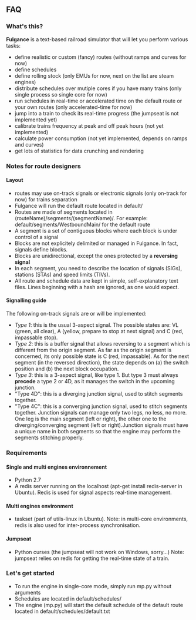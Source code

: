 ## FAQ 
### What's this?
**Fulgance** is a text-based railroad simulator that will let you perform various tasks:
- define realistic or custom (fancy) routes (without ramps and curves for now)
- define schedules
- define rolling stock (only EMUs for now, next on the list are steam engines)
- distribute schedules over mutiple cores if you have many trains (only single process so single core for now)
- run schedules in real-time or accelerated time on the default route or your own routes (only accelerated-time for now)
- jump into a train to check its real-time progress (the jumpseat is not implemented yet)
- calibrate trains frequency at peak and off peak hours (not yet implemented)
- calculate power consumption (not yet implemented, depends on ramps and curves)
- get lots of statistics for data crunching and rendering

### Notes for route designers
#### Layout
- routes may use on-track signals or electronic signals (only on-track for now) for trains separation
- Fulgance will run the default route located in default/ 
- Routes are made of segments located in (routeName)/segments/(segmentName)/. For example: default/segments/WestboundMain/ for the default route
- A segment is a set of contiguous blocks where each block is under control of a signal
- Blocks are not explicitely delimited or managed in Fulgance. In fact, signals define blocks.
- Blocks are unidirectional, except the ones protected by a **reversing signal** 
- In each segment, you need to describe the location of signals (SIGs), stations (STAs) and speed limits (TIVs). 
- All route and schedule data are kept in simple, self-explanatory text files. Lines beginning with a hash are ignored, as one would expect.
#### Signalling guide
The following on-track signals are or will be implemented:
- *Type 1*: this is the usual 3-aspect signal. The possible states are: VL (green, all clear), A (yellow, prepare to stop at next signal) and C (red, impassable stop).
- *Type 2*: this is a buffer signal that allows reversing to a segment which is different from the origin segment. As far as the origin segment is concerned, its only possible state is C (red, impassable). As for the next segment (in the reversed direction), the state depends on (a) the switch position and (b) the next block occupation.
- *Type 3*: this is a 3-aspect signal, like type 1. But type 3 must always **precede** a type 2 or 4D, as it manages the switch in the upcoming junction.
- "Type 4D": this is a diverging junction signal, used to stitch segments together.
- "Type 4C": this is a converging junction signal, used to stitch segments together.
Junction signals can manage only two legs, no less, no more. One leg is the main segment (left or right), the other one to the diverging/converging segment (left or right).Junction signals must have a unique name in both segments so that the engine may perform the segments stitching properly.

### Requirements
#### Single and multi engines environnement
- Python 2.7
- A redis server running on the localhost (apt-get install redis-server in Ubuntu). Redis is used for signal aspects real-time management.
#### Multi engines environment
- taskset (part of utils-linux in Ubuntu).
Note: in multi-core environments, redis is also used for inter-process synchronisation.
#### Jumpseat
- Python curses (the jumpseat will not work on Windows, sorry...)
Note: jumpseat relies on redis for getting the real-time state of a train.

### Let's get started
- To run the engine in single-core mode, simply run mp.py without arguments
- Schedules are located in default/schedules/
- The engine (mp.py) will start the default schedule of the default route located in default/schedules/default.txt
